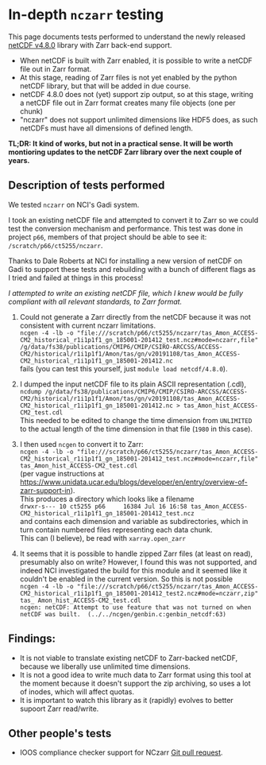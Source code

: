 # In-depth `nczarr` testing

This page documents tests performed to understand the newly released [netCDF v4.8.0](https://www.unidata.ucar.edu/blogs/developer/entry/overview-of-zarr-support-in) library with Zarr back-end support.

* When netCDF is built with Zarr enabled, it is possible to write a netCDF file out in Zarr format. 
* At this stage, reading of Zarr files is not yet enabled by the python netCDF library, but that will be added in due course.
* netCDF 4.8.0 does not (yet) support zip output, so at this stage, writing a netCDF file out in Zarr format creates many file objects (one per chunk)
* "nczarr" does not support unlimited dimensions like HDF5 does, as such netCDFs must have all dimensions of defined length. 

**TL;DR: It kind of works, but not in a practical sense. It will be worth montioring updates to the netCDF Zarr library over the next couple of years.**

## Description of tests performed

We tested `nczarr` on NCI's Gadi system.

I took an existing netCDF file and attempted to convert it to Zarr so we could test the conversion mechanism and performance.
This test was done in project `p66`, members of that project should be able to see it: `/scratch/p66/ct5255/nczarr`. 

Thanks to Dale Roberts at NCI for installing a new version of netCDF on Gadi to support these tests and rebuilding with a bunch of different flags as I tried and failed at things in this process!

*I attempted to write an existing netCDF file, which I knew would be fully compliant with all relevant standards, to Zarr format.* 

1. Could not generate a Zarr directly from the netCDF because it was not consistent with current nczarr limitations. <br>
```ncgen -4 -lb -o "file:///scratch/p66/ct5255/nczarr/tas_Amon_ACCESS-CM2_historical_r1i1p1f1_gn_185001-201412_test.ncz#mode=nczarr,file" /g/data/fs38/publications/CMIP6/CMIP/CSIRO-ARCCSS/ACCESS-CM2/historical/r1i1p1f1/Amon/tas/gn/v20191108/tas_Amon_ACCESS-CM2_historical_r1i1p1f1_gn_185001-201412.nc``` <br>
fails (you can test this yourself, just `module load netcdf/4.8.0`).

2. I dumped the input netCDF file to its plain ASCII representation (.cdl), <br>
```ncdump /g/data/fs38/publications/CMIP6/CMIP/CSIRO-ARCCSS/ACCESS-CM2/historical/r1i1p1f1/Amon/tas/gn/v20191108/tas_Amon_ACCESS-CM2_historical_r1i1p1f1_gn_185001-201412.nc > tas_Amon_hist_ACCESS-CM2_test.cdl``` <br>
This needed to be edited to change the time dimension from `UNLIMITED` to the actual length of the time dimension in that file (`1980` in this case).

3. I then used `ncgen` to convert it to Zarr: <br>
```ncgen -4 -lb -o "file:///scratch/p66/ct5255/nczarr/tas_Amon_ACCESS-CM2_historical_r1i1p1f1_gn_185001-201412_test.ncz#mode=nczarr,file" tas_Amon_hist_ACCESS-CM2_test.cdl``` <br> (per vague instructions at https://www.unidata.ucar.edu/blogs/developer/en/entry/overview-of-zarr-support-in). <br>
This produces a directory which looks like a filename <br>
```drwxr-s--- 10 ct5255 p66     16384 Jul 16 16:58 tas_Amon_ACCESS-CM2_historical_r1i1p1f1_gn_185001-201412_test.ncz```<br>
and contains each dimension and variable as subdirectories, which in turn contain numbered files representing each data chunk.<br>
This can (I believe), be read with `xarray.open_zarr` 

4. It seems that it is possible to handle zipped Zarr files (at least on read), presumably also on write? However, I found this was not supported, and indeed NCI investigated the build for this module and it seemed like it couldn't be enabled in the current version.
So this is not possible <br>
`ncgen -4 -lb -o "file:///scratch/p66/ct5255/nczarr/tas_Amon_ACCESS-CM2_historical_r1i1p1f1_gn_185001-201412_test2.ncz#mode=nczarr,zip" tas_
Amon_hist_ACCESS-CM2_test.cdl`</br>
`ncgen: netCDF: Attempt to use feature that was not turned on when netCDF was built. 
(../../ncgen/genbin.c:genbin_netcdf:63)`

## Findings: 
* It is not viable to translate existing netCDF to Zarr-backed netCDF, because we liberally use unlimited time dimensions.
* It is not a good idea to write much data to Zarr format using this tool at the moment because it doesn't support the zip archiving, so uses a lot of inodes, which will affect quotas.
* It is important to watch this library as it (rapidly) evolves to better supoort Zarr read/write.


## Other people's tests

* IOOS compliance checker support for NCzarr [Git pull request](https://github.com/ioos/compliance-checker/pull/884).

